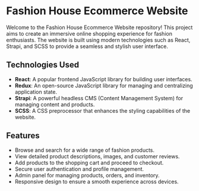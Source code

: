 # Fashion House Ecommerce Website

Welcome to the Fashion House Ecommerce Website repository! This project aims to create an immersive online shopping experience for fashion enthusiasts. The website is built using modern technologies such as React, Strapi, and SCSS to provide a seamless and stylish user interface.

## Technologies Used

- **React**: A popular frontend JavaScript library for building user interfaces.
- **Redux**: An open-source JavaScript library for managing and centralizing application state.
- **Strapi**: A powerful headless CMS (Content Management System) for managing content and products.
- **SCSS**: A CSS preprocessor that enhances the styling capabilities of the website.

## Features

- Browse and search for a wide range of fashion products.
- View detailed product descriptions, images, and customer reviews.
- Add products to the shopping cart and proceed to checkout.
- Secure user authentication and profile management.
- Admin panel for managing products, orders, and inventory.
- Responsive design to ensure a smooth experience across devices.
